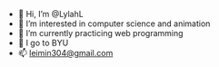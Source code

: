 - 👋 Hi, I’m @LylahL
- 👀 I’m interested in computer science and animation
- 🌱 I’m currently practicing web programming
- 🏫 I go to BYU
- 📫 leimin304@gmail.com


